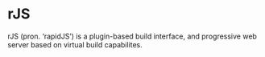 # rJS

rJS (pron. ‘rapidJS’) is a plugin-based build interface, and progressive web server based on virtual build capabilites.